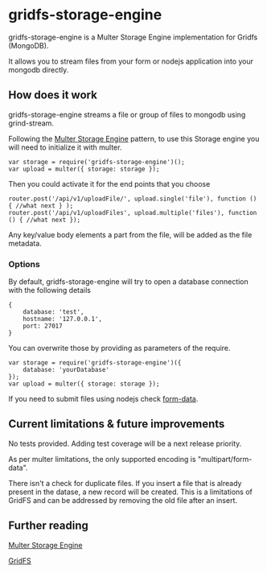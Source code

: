 # gridfs-storage-engine

gridfs-storage-engine is a Multer Storage Engine implementation for Gridfs (MongoDB).

It allows you to stream files from your form or nodejs application into your mongodb directly.

## How does it work

gridfs-storage-engine streams a file or group of files to mongodb using grind-stream.

Following the [Multer Storage Engine](https://github.com/expressjs/multer/blob/master/StorageEngine.md) pattern, to use this Storage engine you will need to initialize it with multer. 

```
var storage = require('gridfs-storage-engine')();
var upload = multer({ storage: storage });
```

Then you could activate it for the end points that you choose

```
router.post('/api/v1/uploadFile/', upload.single('file'), function () { //what next } );
router.post('/api/v1/uploadFiles', upload.multiple('files'), function () { //what next });
```

Any key/value body elements a part from the file, will be added as the file metadata.

### Options

By default, gridfs-storage-engine will try to open a database connection with the following details

```
{
    database: 'test',
    hostname: '127.0.0.1',
    port: 27017
}
```

You can overwrite those by providing as parameters of the require.

```
var storage = require('gridfs-storage-engine')({
    database: 'yourDatabase'
});
var upload = multer({ storage: storage });
```

If you need to submit files using nodejs check [form-data](https://www.npmjs.com/package/form-data).

## Current limitations & future improvements

No tests provided. Adding test coverage will be a next release priority.

As per multer limitations, the only supported encoding is "multipart/form-data".

There isn't a check for duplicate files. If you insert a file that is already present in the datase, a new record will be created. This is a limitations of GridFS and can be addressed by removing the old file after an insert.

## Further reading

[Multer Storage Engine](https://github.com/expressjs/multer/blob/master/StorageEngine.md)

[GridFS](http://docs.mongodb.org/manual/core/gridfs/)